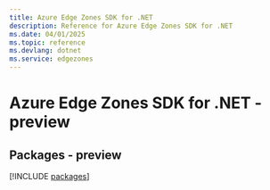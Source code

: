 ```yaml
---
title: Azure Edge Zones SDK for .NET
description: Reference for Azure Edge Zones SDK for .NET
ms.date: 04/01/2025
ms.topic: reference
ms.devlang: dotnet
ms.service: edgezones
---
```

# Azure Edge Zones SDK for .NET - preview
## Packages - preview
[!INCLUDE [packages](edge-zones-index.md)]